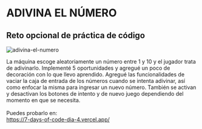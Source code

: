 <h1>ADIVINA EL NÚMERO</h1>
<h2>Reto opcional de práctica de código</h2>

![adivina-el-numero](https://github.com/user-attachments/assets/eda02d1a-c068-489b-b439-a63b9aa0f983)



La máquina escoge aleatoriamente un número entre 1 y 10 y el jugador trata de adivinarlo. Implementé 5 oportunidades y agregué un poco de decoración con lo que llevo aprendido. Agregué las funcionalidades de vaciar la caja de entrada de los números cuando se intenta adivinar, así como enfocar la misma para ingresar un nuevo número. También se activan y desactivan los botones de intento y de nuevo juego dependiendo del momento en que se necesita. <br><br>
Puedes probarlo en:<br>
https://7-days-of-code-dia-4.vercel.app/
